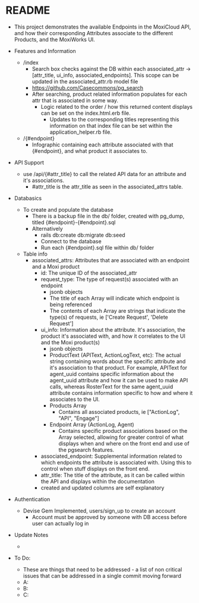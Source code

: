 # README

* This project demonstrates the available Endpoints in the MoxiCloud API, and how their corresponding Attributes associate to the different Products, and the MoxiWorks UI.

* Features and Information
    - /index
        - Search box checks against the DB within each associated_attr -> [attr_title, ui_info, associated_endpoints]. This scope can be updated in the associated_attr.rb model file
        - https://github.com/Casecommons/pg_search
        - After searching, product related information populates for each attr that is associated in some way.
            - Logic related to the order / how this returned content displays can be set on the index.html.erb file.
                - Updates to the corresponding titles representing this information on that index file can be set within the application_helper.rb file.
   - /{#endpoint}
        - Infographic containing each attribute associated with that {#endpoint}, and what product it associates to.

* API Support
    - use /api/{#attr_title} to call the related API data for an attribute and it's associations.
        - #attr_title is the attr_title as seen in the associated_attrs table.
        
* Databasics
    - To create and populate the database
        - There is a backup file in the db/ folder, created with pg_dump, titled {#endpoint}-{#endpoint}.sql
        - Alternatively
            - rails db:create db:migrate db:seed
            - Connect to the database
            - Run each {#endpoint}.sql file within db/ folder
    - Table info
        - associated_attrs: Attributes that are associated with an endpoint and a Moxi product
            - id: The unique ID of the associated_attr
            - request_type: The type of request(s) associated with an endpoint
                - jsonb objects
                - The title of each Array will indicate which endpoint is being referenced
                - The contents of each Array are strings that indicate the type(s) of requests, ie ['Create Request', 'Delete Request']
            - ui_info: Information about the attribute. It's association, the product it's associated with, and how it correlates to the UI and the Moxi product(s)
                - jsonb objects
                - ProductText (APIText, ActionLogText, etc): The actual string containing words about the specific attribute and it's association to that product. For example, APIText for agent_uuid contains specific information about the agent_uuid attribute and how it can be used to make API calls, whereas RosterText for the same agent_uuid attribute contains information specific to how and where it associates to the UI.
                - Products Array
                    - Contains all associated products, ie ["ActionLog", "API", "Engage"]
                - Endpoint Array (ActionLog, Agent)
                    - Contains specific product associations based on the Array selected, allowing for greater control of what displays when and where on the front end and use of the pgsearch features.
            - associated_endpoint: Supplemental information related to which endpoints the attribute is associated with. Using this to control when stuff displays on the front end.
            - attr_title: The title of the attribute, as it can be called within the API and displays within the documentation
            - created and updated columns are self explanatory
    
* Authentication
    - Devise Gem Implemented, users/sign_up to create an account
        - Account must be approved by someone with DB access before user can actually log in

* Update Notes
    
    - 

* To Do:
    - These are things that need to be addressed - a list of non critical issues that can be addressed in a single commit moving forward
    - A:
    - B:
    - C: 
